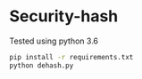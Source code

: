 Security-hash
=============

Tested using python 3.6
```bash
pip install -r requirements.txt
python dehash.py
```